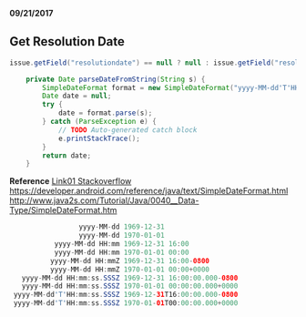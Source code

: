 **09/21/2017**

## Get Resolution Date 

``` java
issue.getField("resolutiondate") == null ? null : issue.getField("resolutiondate").getValue() == null ? null : parseDateFromString(String.valueOf(issue.getField("resolutiondate").getValue())),
```


```java
	private Date parseDateFromString(String s) {
		SimpleDateFormat format = new SimpleDateFormat("yyyy-MM-dd'T'HH:mm:ss.SSSZ");
		Date date = null;
		try {
			date = format.parse(s);
		} catch (ParseException e) {
			// TODO Auto-generated catch block
			e.printStackTrace();
		}
		return date;
	}
```

**Reference**
[Link01 Stackoverflow](https://stackoverflow.com/questions/15433377/how-parse-2013-03-13t2059310000-date-string-to-date)
https://developer.android.com/reference/java/text/SimpleDateFormat.html
http://www.java2s.com/Tutorial/Java/0040__Data-Type/SimpleDateFormat.htm
```java
                 yyyy-MM-dd 1969-12-31
                 yyyy-MM-dd 1970-01-01
           yyyy-MM-dd HH:mm 1969-12-31 16:00
           yyyy-MM-dd HH:mm 1970-01-01 00:00
          yyyy-MM-dd HH:mmZ 1969-12-31 16:00-0800
          yyyy-MM-dd HH:mmZ 1970-01-01 00:00+0000
   yyyy-MM-dd HH:mm:ss.SSSZ 1969-12-31 16:00:00.000-0800
   yyyy-MM-dd HH:mm:ss.SSSZ 1970-01-01 00:00:00.000+0000
 yyyy-MM-dd'T'HH:mm:ss.SSSZ 1969-12-31T16:00:00.000-0800
 yyyy-MM-dd'T'HH:mm:ss.SSSZ 1970-01-01T00:00:00.000+0000
```


